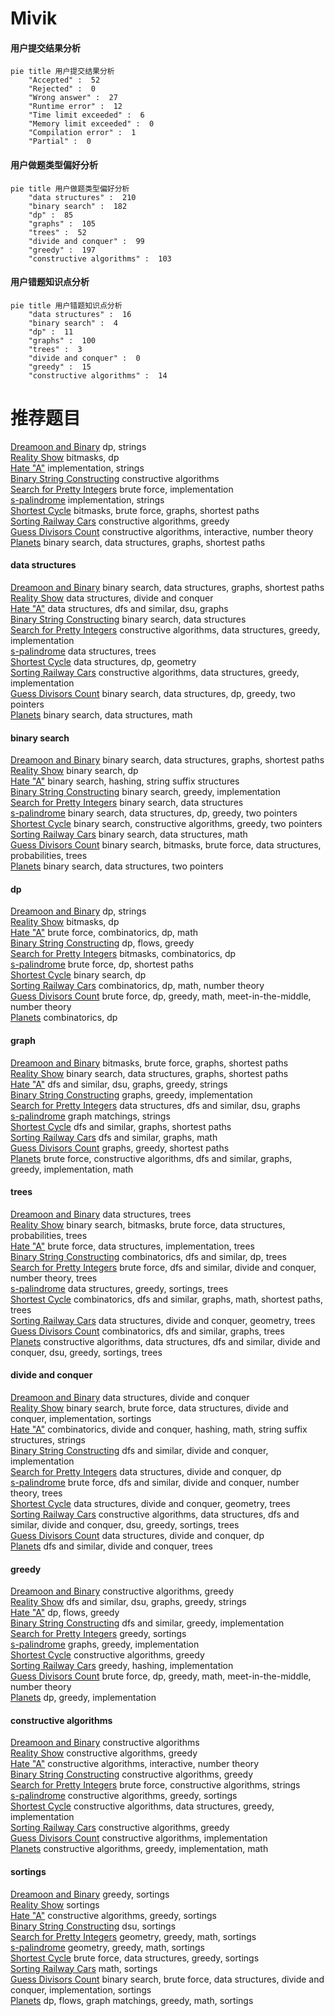 # Mivik
<!-- tabs:start -->
#### **用户提交结果分析**

```mermaid
pie title 用户提交结果分析
    "Accepted" :  52
    "Rejected" :  0
    "Wrong answer" :  27
    "Runtime error" :  12
    "Time limit exceeded" :  6
    "Memory limit exceeded" :  0
    "Compilation error" :  1
    "Partial" :  0
```
#### **用户做题类型偏好分析**

```mermaid
pie title 用户做题类型偏好分析
    "data structures" :  210
    "binary search" :  182
    "dp" :  85
    "graphs" :  105
    "trees" :  52
    "divide and conquer" :  99
    "greedy" :  197
    "constructive algorithms" :  103
```
#### **用户错题知识点分析**

```mermaid
pie title 用户错题知识点分析
    "data structures" :  16
    "binary search" :  4
    "dp" :  11
    "graphs" :  100
    "trees" :  3
    "divide and conquer" :  0
    "greedy" :  15
    "constructive algorithms" :  14
```
<!-- tabs:end -->
# 推荐题目
[Dreamoon and Binary](http://codeforces.com/problemset/problem/477/D)		dp,
                        strings		  
[Reality Show](http://codeforces.com/problemset/problem/1322/D)		bitmasks,
                        dp		  
[Hate "A"](http://codeforces.com/problemset/problem/1146/B)		implementation,
                        strings		  
[Binary String Constructing](http://codeforces.com/problemset/problem/1003/B)		constructive algorithms		  
[Search for Pretty Integers](http://codeforces.com/problemset/problem/870/A)		brute force,
                        implementation		  
[s-palindrome](http://codeforces.com/problemset/problem/691/B)		implementation,
                        strings		  
[Shortest Cycle](https://codeforces.com/contest/1206/problem/D)		bitmasks,
                        brute force,
                        graphs,
                        shortest paths		  
[Sorting Railway Cars](https://codeforces.com/contest/606/problem/C)		constructive algorithms,
                        greedy		  
[Guess Divisors Count](http://codeforces.com/problemset/problem/1355/F)		constructive algorithms,
                        interactive,
                        number theory		  
[Planets](http://codeforces.com/problemset/problem/229/B)		binary search,
                        data structures,
                        graphs,
                        shortest paths		  
<!-- tabs:start -->
#### **data structures**
[Dreamoon and Binary](http://codeforces.com/problemset/problem/229/B)		binary search,
                        data structures,
                        graphs,
                        shortest paths		  
[Reality Show](http://codeforces.com/problemset/problem/1379/F2)		data structures,
                        divide and conquer		  
[Hate "A"](http://codeforces.com/problemset/problem/920/E)		data structures,
                        dfs and similar,
                        dsu,
                        graphs		  
[Binary String Constructing](http://codeforces.com/problemset/problem/91/B)		binary search,
                        data structures		  
[Search for Pretty Integers](http://codeforces.com/problemset/problem/1329/C)		constructive algorithms,
                        data structures,
                        greedy,
                        implementation		  
[s-palindrome](http://codeforces.com/problemset/problem/1458/F)		data structures,
                        trees		  
[Shortest Cycle](http://codeforces.com/problemset/problem/932/F)		data structures,
                        dp,
                        geometry		  
[Sorting Railway Cars](http://codeforces.com/problemset/problem/1358/E)		constructive algorithms,
                        data structures,
                        greedy,
                        implementation		  
[Guess Divisors Count](http://codeforces.com/problemset/problem/1492/C)		binary search,
                        data structures,
                        dp,
                        greedy,
                        two pointers		  
[Planets](http://codeforces.com/problemset/problem/1490/G)		binary search,
                        data structures,
                        math		  
#### **binary search**
[Dreamoon and Binary](http://codeforces.com/problemset/problem/229/B)		binary search,
                        data structures,
                        graphs,
                        shortest paths		  
[Reality Show](http://codeforces.com/problemset/problem/847/E)		binary search,
                        dp		  
[Hate "A"](http://codeforces.com/problemset/problem/961/F)		binary search,
                        hashing,
                        string suffix structures		  
[Binary String Constructing](http://codeforces.com/problemset/problem/1138/A)		binary search,
                        greedy,
                        implementation		  
[Search for Pretty Integers](http://codeforces.com/problemset/problem/91/B)		binary search,
                        data structures		  
[s-palindrome](http://codeforces.com/problemset/problem/1492/C)		binary search,
                        data structures,
                        dp,
                        greedy,
                        two pointers		  
[Shortest Cycle](http://codeforces.com/problemset/problem/1463/D)		binary search,
                        constructive algorithms,
                        greedy,
                        two pointers		  
[Sorting Railway Cars](http://codeforces.com/problemset/problem/1490/G)		binary search,
                        data structures,
                        math		  
[Guess Divisors Count](http://codeforces.com/problemset/problem/1479/D)		binary search,
                        bitmasks,
                        brute force,
                        data structures,
                        probabilities,
                        trees		  
[Planets](http://codeforces.com/problemset/problem/1436/E)		binary search,
                        data structures,
                        two pointers		  
#### **dp**
[Dreamoon and Binary](http://codeforces.com/problemset/problem/477/D)		dp,
                        strings		  
[Reality Show](http://codeforces.com/problemset/problem/1322/D)		bitmasks,
                        dp		  
[Hate "A"](http://codeforces.com/problemset/problem/747/F)		brute force,
                        combinatorics,
                        dp,
                        math		  
[Binary String Constructing](http://codeforces.com/problemset/problem/724/E)		dp,
                        flows,
                        greedy		  
[Search for Pretty Integers](http://codeforces.com/problemset/problem/1185/G1)		bitmasks,
                        combinatorics,
                        dp		  
[s-palindrome](http://codeforces.com/problemset/problem/1202/B)		brute force,
                        dp,
                        shortest paths		  
[Shortest Cycle](http://codeforces.com/problemset/problem/847/E)		binary search,
                        dp		  
[Sorting Railway Cars](https://codeforces.com/contest/560/problem/E)		combinatorics,
                        dp,
                        math,
                        number theory		  
[Guess Divisors Count](http://codeforces.com/problemset/problem/552/C)		brute force,
                        dp,
                        greedy,
                        math,
                        meet-in-the-middle,
                        number theory		  
[Planets](https://codeforces.com/contest/480/problem/C)		combinatorics,
                        dp		  
#### **graph**
[Dreamoon and Binary](https://codeforces.com/contest/1206/problem/D)		bitmasks,
                        brute force,
                        graphs,
                        shortest paths		  
[Reality Show](http://codeforces.com/problemset/problem/229/B)		binary search,
                        data structures,
                        graphs,
                        shortest paths		  
[Hate "A"](http://codeforces.com/problemset/problem/939/D)		dfs and similar,
                        dsu,
                        graphs,
                        greedy,
                        strings		  
[Binary String Constructing](http://codeforces.com/problemset/problem/908/F)		graphs,
                        greedy,
                        implementation		  
[Search for Pretty Integers](http://codeforces.com/problemset/problem/920/E)		data structures,
                        dfs and similar,
                        dsu,
                        graphs		  
[s-palindrome](http://codeforces.com/problemset/problem/590/E)		graph matchings,
                        strings		  
[Shortest Cycle](http://codeforces.com/problemset/problem/1320/B)		dfs and similar,
                        graphs,
                        shortest paths		  
[Sorting Railway Cars](http://codeforces.com/problemset/problem/845/G)		dfs and similar,
                        graphs,
                        math		  
[Guess Divisors Count](http://codeforces.com/problemset/problem/545/E)		graphs,
                        greedy,
                        shortest paths		  
[Planets](http://codeforces.com/problemset/problem/1487/C)		brute force,
                        constructive algorithms,
                        dfs and similar,
                        graphs,
                        greedy,
                        implementation,
                        math		  
#### **trees**
[Dreamoon and Binary](http://codeforces.com/problemset/problem/1458/F)		data structures,
                        trees		  
[Reality Show](http://codeforces.com/problemset/problem/1479/D)		binary search,
                        bitmasks,
                        brute force,
                        data structures,
                        probabilities,
                        trees		  
[Hate "A"](http://codeforces.com/problemset/problem/1511/C)		brute force,
                        data structures,
                        implementation,
                        trees		  
[Binary String Constructing](http://codeforces.com/problemset/problem/1499/F)		combinatorics,
                        dfs and similar,
                        dp,
                        trees		  
[Search for Pretty Integers](http://codeforces.com/problemset/problem/1491/E)		brute force,
                        dfs and similar,
                        divide and conquer,
                        number theory,
                        trees		  
[s-palindrome](http://codeforces.com/problemset/problem/1466/D)		data structures,
                        greedy,
                        sortings,
                        trees		  
[Shortest Cycle](http://codeforces.com/problemset/problem/1495/D)		combinatorics,
                        dfs and similar,
                        graphs,
                        math,
                        shortest paths,
                        trees		  
[Sorting Railway Cars](http://codeforces.com/problemset/problem/1303/G)		data structures,
                        divide and conquer,
                        geometry,
                        trees		  
[Guess Divisors Count](http://codeforces.com/problemset/problem/1454/E)		combinatorics,
                        dfs and similar,
                        graphs,
                        trees		  
[Planets](http://codeforces.com/problemset/problem/1494/D)		constructive algorithms,
                        data structures,
                        dfs and similar,
                        divide and conquer,
                        dsu,
                        greedy,
                        sortings,
                        trees		  
#### **divide and conquer**
[Dreamoon and Binary](http://codeforces.com/problemset/problem/1379/F2)		data structures,
                        divide and conquer		  
[Reality Show](http://codeforces.com/problemset/problem/1461/D)		binary search,
                        brute force,
                        data structures,
                        divide and conquer,
                        implementation,
                        sortings		  
[Hate "A"](http://codeforces.com/problemset/problem/1466/G)		combinatorics,
                        divide and conquer,
                        hashing,
                        math,
                        string suffix structures,
                        strings		  
[Binary String Constructing](http://codeforces.com/problemset/problem/1490/D)		dfs and similar,
                        divide and conquer,
                        implementation		  
[Search for Pretty Integers](https://codeforces.com/contest/1483/problem/C)		data structures,
                        divide and conquer,
                        dp		  
[s-palindrome](http://codeforces.com/problemset/problem/1491/E)		brute force,
                        dfs and similar,
                        divide and conquer,
                        number theory,
                        trees		  
[Shortest Cycle](http://codeforces.com/problemset/problem/1303/G)		data structures,
                        divide and conquer,
                        geometry,
                        trees		  
[Sorting Railway Cars](http://codeforces.com/problemset/problem/1494/D)		constructive algorithms,
                        data structures,
                        dfs and similar,
                        divide and conquer,
                        dsu,
                        greedy,
                        sortings,
                        trees		  
[Guess Divisors Count](http://codeforces.com/problemset/problem/1482/E)		data structures,
                        divide and conquer,
                        dp		  
[Planets](http://codeforces.com/problemset/problem/566/C)		dfs and similar,
                        divide and conquer,
                        trees		  
#### **greedy**
[Dreamoon and Binary](https://codeforces.com/contest/606/problem/C)		constructive algorithms,
                        greedy		  
[Reality Show](http://codeforces.com/problemset/problem/939/D)		dfs and similar,
                        dsu,
                        graphs,
                        greedy,
                        strings		  
[Hate "A"](http://codeforces.com/problemset/problem/724/E)		dp,
                        flows,
                        greedy		  
[Binary String Constructing](http://codeforces.com/problemset/problem/526/B)		dfs and similar,
                        greedy,
                        implementation		  
[Search for Pretty Integers](http://codeforces.com/problemset/problem/461/A)		greedy,
                        sortings		  
[s-palindrome](http://codeforces.com/problemset/problem/908/F)		graphs,
                        greedy,
                        implementation		  
[Shortest Cycle](http://codeforces.com/problemset/problem/1167/D)		constructive algorithms,
                        greedy		  
[Sorting Railway Cars](http://codeforces.com/problemset/problem/486/B)		greedy,
                        hashing,
                        implementation		  
[Guess Divisors Count](http://codeforces.com/problemset/problem/552/C)		brute force,
                        dp,
                        greedy,
                        math,
                        meet-in-the-middle,
                        number theory		  
[Planets](https://codeforces.com/contest/1397/problem/E)		dp,
                        greedy,
                        implementation		  
#### **constructive algorithms**
[Dreamoon and Binary](http://codeforces.com/problemset/problem/1003/B)		constructive algorithms		  
[Reality Show](https://codeforces.com/contest/606/problem/C)		constructive algorithms,
                        greedy		  
[Hate "A"](http://codeforces.com/problemset/problem/1355/F)		constructive algorithms,
                        interactive,
                        number theory		  
[Binary String Constructing](http://codeforces.com/problemset/problem/1167/D)		constructive algorithms,
                        greedy		  
[Search for Pretty Integers](http://codeforces.com/problemset/problem/798/A)		brute force,
                        constructive algorithms,
                        strings		  
[s-palindrome](http://codeforces.com/problemset/problem/1375/E)		constructive algorithms,
                        greedy,
                        sortings		  
[Shortest Cycle](http://codeforces.com/problemset/problem/1329/C)		constructive algorithms,
                        data structures,
                        greedy,
                        implementation		  
[Sorting Railway Cars](http://codeforces.com/problemset/problem/1091/F)		constructive algorithms,
                        greedy		  
[Guess Divisors Count](http://codeforces.com/problemset/problem/1513/A)		constructive algorithms,
                        implementation		  
[Planets](http://codeforces.com/problemset/problem/1305/E)		constructive algorithms,
                        greedy,
                        implementation,
                        math		  
#### **sortings**
[Dreamoon and Binary](http://codeforces.com/problemset/problem/461/A)		greedy,
                        sortings		  
[Reality Show](http://codeforces.com/problemset/problem/37/A)		sortings		  
[Hate "A"](http://codeforces.com/problemset/problem/1375/E)		constructive algorithms,
                        greedy,
                        sortings		  
[Binary String Constructing](http://codeforces.com/problemset/problem/437/D)		dsu,
                        sortings		  
[Search for Pretty Integers](https://codeforces.com/contest/1496/problem/C)		geometry,
                        greedy,
                        math,
                        sortings		  
[s-palindrome](http://codeforces.com/problemset/problem/1495/A)		geometry,
                        greedy,
                        math,
                        sortings		  
[Shortest Cycle](http://codeforces.com/problemset/problem/1497/A)		brute force,
                        data structures,
                        greedy,
                        sortings		  
[Sorting Railway Cars](http://codeforces.com/problemset/problem/1427/A)		math,
                        sortings		  
[Guess Divisors Count](http://codeforces.com/problemset/problem/1461/D)		binary search,
                        brute force,
                        data structures,
                        divide and conquer,
                        implementation,
                        sortings		  
[Planets](http://codeforces.com/problemset/problem/1437/C)		dp,
                        flows,
                        graph matchings,
                        greedy,
                        math,
                        sortings		  
<!-- tabs:end -->
